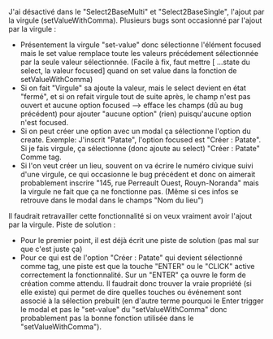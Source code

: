 J'ai désactivé dans le "Select2BaseMulti" et "Select2BaseSingle", l'ajout par la virgule (setValueWithComma).
Plusieurs bugs sont occasionné par l'ajout par la virgule :
- Présentement la virgule "set-value" donc sélectionne l'élément focused mais le set value remplace toute les valeurs précédement sélectionnée par la seule valeur sélectionnée. (Facile à fix, faut mettre [ ...state du select, la valeur focused] quand on set value dans la fonction de setValueWithComma)
- Si on fait "Virgule" sa ajoute la valeur, mais le select devient en état "fermé", et si on refait virgule tout de suite après, le champ n'est pas ouvert et aucune option focused --> efface les champs (dû au bug précédent) pour ajouter "aucune option" (rien) puisqu'aucune option n'est focused.
- Si on peut créer une option avec un modal ça sélectionne l'option du create. Exemple: J'inscrit "Patate", l'option focused est "Créer : Patate". Si je fais virgule, ça sélectionne (donc ajoute au select) "Créer : Patate" Comme tag.
- Si l'on veut créer un lieu, souvent on va écrire le numéro civique suivi d'une virgule, ce qui occasionne le bug précédent et donc on aimerait probablement inscrire "145, rue Perreault Ouest, Rouyn-Noranda" mais la virgule ne fait que ça ne fonctionne pas. (Même si ces infos se retrouve dans le modal dans le champs "Nom du lieu")

Il faudrait retravailler cette fonctionnalité si on veux vraiment avoir l'ajout par la virgule.
Piste de solution :
- Pour le premier point, il est déjà écrit une piste de solution (pas mal sur que c'est juste ça)
- Pour ce qui est de l'option "Créer : Patate" qui devient sélectionné comme tag, une piste est que la touche "ENTER" ou le "CLICK" active correctement la fonctionnalité. Sur un "ENTER" ça ouvre le form de création comme attendu. Il faudrait donc trouver la vraie propriété (si elle existe) qui permet de dire quelles touches ou événement sont associé à la sélection prebuilt (en d'autre terme pourquoi le Enter trigger le modal et pas le "set-value" du "setValueWithComma" donc probablement pas la bonne fonction utilisée dans le "setValueWithComma").